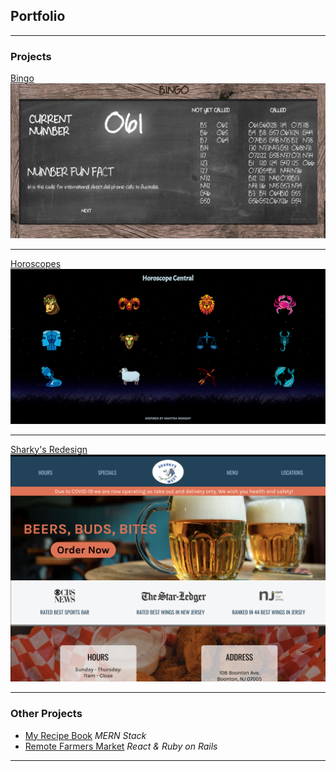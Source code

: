 ## Portfolio

---

### Projects

[Bingo](http://awesome-bingo.surge.sh/)
<img src="images/Bingo.png?raw=true"/>

---
[Horoscopes](https://horoscope-central.netlify.com/)
<img src="images/Horoscope_homepage.png?raw=true"/>

---
[Sharky's Redesign](https://sharkysnj.netlify.app/)
<img src="images/Sharkys.png?raw=true"/>

---

### Other Projects

- [My Recipe Book](http://my-recipebook.surge.sh/) _MERN Stack_
- [Remote Farmers Market](http://rfmgvill.surge.sh/) _React & Ruby on Rails_

---
